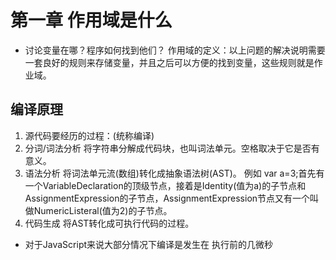 # 第一章 作用域是什么
- 讨论变量在哪？程序如何找到他们？
作用域的定义：以上问题的解决说明需要一套良好的规则来存储变量，并且之后可以方便的找到变量，这些规则就是作业域。
## 编译原理
1. 源代码要经历的过程：(统称编译)
  1. 分词/词法分析
  将字符串分解成代码块，也叫词法单元。空格取决于它是否有意义。
  2. 语法分析
  将词法单元流(数组)转化成抽象语法树(AST)。
  例如 var a=3;首先有一个VariableDeclaration的顶级节点，接着是Identity(值为a)的子节点和AssignmentExpression的子节点，AssignmentExpression节点又有一个叫做NumericListeral(值为2)的子节点。
  3. 代码生成
  将AST转化成可执行代码的过程。
- 对于JavaScript来说大部分情况下编译是发生在 执行前的几微秒